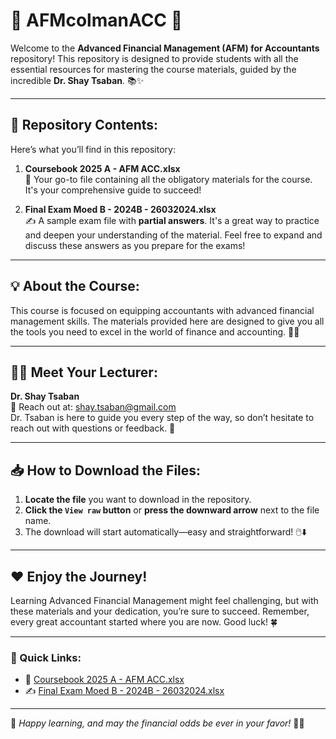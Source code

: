 # 🌟 AFMcolmanACC 🌟

Welcome to the **Advanced Financial Management (AFM) for Accountants** repository! This repository is designed to provide students with all the essential resources for mastering the course materials, guided by the incredible **Dr. Shay Tsaban**. 📚✨

---

## 📂 Repository Contents:
Here’s what you’ll find in this repository:

1. **Coursebook 2025 A - AFM ACC.xlsx**  
   📖 Your go-to file containing all the obligatory materials for the course. It's your comprehensive guide to succeed!  

2. **Final Exam Moed B - 2024B - 26032024.xlsx**  
   ✍️ A sample exam file with **partial answers**. It's a great way to practice and deepen your understanding of the material. Feel free to expand and discuss these answers as you prepare for the exams!

---

## 💡 About the Course:
This course is focused on equipping accountants with advanced financial management skills. The materials provided here are designed to give you all the tools you need to excel in the world of finance and accounting. 🚀💼

---

## 👨‍🏫 Meet Your Lecturer:
**Dr. Shay Tsaban**  
📧 Reach out at: [shay.tsaban@gmail.com](mailto:shay.tsaban@gmail.com)  
Dr. Tsaban is here to guide you every step of the way, so don’t hesitate to reach out with questions or feedback. 📨

---

## 📥 How to Download the Files:
1. **Locate the file** you want to download in the repository.  
2. **Click the `View raw` button** or **press the downward arrow** next to the file name.  
3. The download will start automatically—easy and straightforward! 🖱️⬇️  

---

## ❤️ Enjoy the Journey!
Learning Advanced Financial Management might feel challenging, but with these materials and your dedication, you’re sure to succeed. Remember, every great accountant started where you are now. Good luck! 🍀

---

### 🔗 Quick Links:
- 📘 [Coursebook 2025 A - AFM ACC.xlsx](./Coursebook%202025%20A%20-%20AFM%20ACC.xlsx)  
- ✍️ [Final Exam Moed B - 2024B - 26032024.xlsx](./Final%20Exam%20Moed%20B%20-%202024B%20-%2026032024.xlsx)

---

🎉 *Happy learning, and may the financial odds be ever in your favor!* 💸🌟
